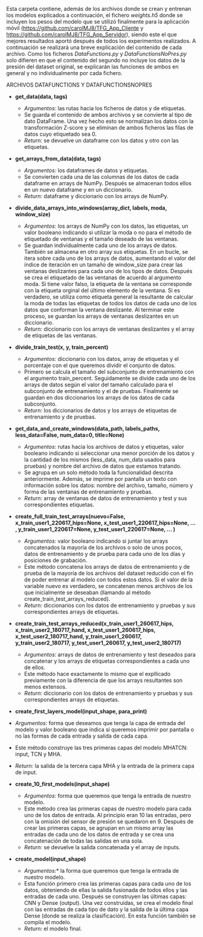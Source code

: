 Esta carpeta contiene, además de los archivos donde se crean y entrenan los modelos explicados a continuación, el fichero *weights.h5* donde se incluyen los pesos del modelo que se utilizó
finalmente para la aplicación móvil (https://github.com/carolMJ8/TFG_App_Cliente y https://github.com/carolMJ8/TFG_App_Servidor), siendo este el que mejores resultados aportó
después de todos los experimentos realizados. A continuación se realizará una breve explicación del contenido de cada archivo. Como los ficheros *DataFunctions.py* y *DataFunctionsNoPres.py*
solo difieren en que el contenido del segundo no incluye los datos de la presión del dataset original, se explicarán las funciones de ambos en general y no individualmente por cada fichero.


ARCHIVOS DATAFUNCTIONS Y DATAFUNCTIONSNOPRES
- **get_data(data, tags)**
  - *Argumentos:* las rutas hacia los ficheros de datos y de etiquetas.
  - Se guarda el contenido de ambos archivos y se convierte al tipo de dato DataFrame. Una vez hecho esto se normalizan los datos con la transformación Z-score y se 
    eliminan de ambos ficheros las filas de datos cuyo etiquetado sea 0.
  - *Return:* se devuelve un dataframe con los datos y otro con las etiquetas.
 
- **get_arrays_from_data(data, tags)**
  - *Argumentos:* los dataframes de datos y etiquetas.
  - Se convierten cada una de las columnas de los datos de cada dataframe en arrays de NumPy. Después se almacenan todos ellos en un nuevo dataframe y en un diccionario.
  - *Return:* dataframe y diccionario con los arrays de NumPy.
 
- **divide_data_arrays_into_windows(array_dict, labels, moda, window_size)**
  - *Argumentos:* los arrays de NumPy con los datos, las etiquetas, un valor booleano indicando si utilizar la moda o no para el método de etiquetado de ventanas y el tamaño deseado de las
    ventanas.
  - Se guardan individualmente cada uno de los arrays de datos. También se almacena en otro array sus etiquetas. En un bucle, se itera sobre cada uno de los arrays de datos, aumentando el valor
    del índice de iteración en un tamaño de window_size para crear las ventanas deslizantes para cada uno de los tipos de datos. Después se crea el etiquetado de las ventanas de acuerdo al
    argumento moda.
    Si tiene valor falso, la etiqueta de la ventana se corresponde con la etiqueta orginal del último elemento de la ventana. Si es verdadero, se utiliza como etiqueta general la resultante de
    calcular la moda de todas las etiquetas de todos los datos de cada uno de los datos que conforman la ventana deslizante. Al terminar este proceso, se guardan los arrays de ventanas
    deslizantes en un diccionario.
  - *Return:* diccionario con los arrays de ventanas deslizantes y el array de etiquetas de las ventanas.
 
- **divide_train_test(x, y, train_percent)**
  - *Argumentos:* diccionario con los datos, array de etiquetas y el porcentaje con el que queremos dividir el conjunto de datos.
  - Primero se calcula el tamaño del subconjunto de entrenamiento con el argumento train_percent. Seguidamente se divide cada uno de los arrays de datos según el valor del tamaño calculado para el
    subconjunto de entrenamiento y el de pruebas. Finalmente se guardan en dos diccionarios los arrays de los datos de cada subconjunto.
  - *Return:* los diccionarios de datos y los arrays de etiquetas de entrenamiento y de pruebas.
 
- **get_data_and_create_windows(data_path, labels_paths, less_data=False, num_data=0, title=None)**
  - *Argumentos:* rutas hacia los archivos de datos y etiquetas, valor booleano indicando si seleccionar una menor porción de los datos y la cantidad de los mismos (less_data, num_data usados para
    pruebas) y nombre del archivo de datos que estamos tratando.
  - Se agrupa en un solo método toda la funcionalidad descrita anteriormente. Además, se imprime por pantalla un texto con información sobre los datos: nombre del archivo, tamaño, número y 
    forma de las ventanas de entrenamiento y pruebas.
  - *Return:* array de ventanas de datos de entrenamiento y test y sus correspondientes etiquetas.

- **create_full_train_test_arrays(nuevo=False, x_train_user1_220617_hips=None, x_test_user1_220617_hips=None, ... , y_train_user1_220617=None, y_test_user1_220617=None, ... )**
  - *Argumentos:* valor booleano indicando si juntar los arrays concatenados la mayoría de los archivos o solo de unos pocos, datos de entrenamiento y de prueba para cada uno de los días y
    posiciones
    de grabación.
  - Este método concatena los arrays de datos de entrenamiento y de prueba de la mayoría de los archivos del dataset reducido con el fin de poder entrenar al modelo con todos estos datos. Si el
    valor de la variable nuevo es verdadero, se concatenan menos archivos de los que inicialmente se deseaban (llamando al método create_train_test_arrays_reduced).
  - *Return:* diccionarios con los datos de entrenamiento y pruebas y sus correspondientes arrays de etiquetas.

* **create_train_test_arrays_reduced(x_train_user1_260617_hips, x_train_user2_180717_hand, x_test_user1_260617_hips, x_test_user2_180717_hand, y_train_user1_260617, y_train_user2_180717,
y_test_user1_260617, y_test_user2_180717)**
  * *Argumentos:* arrays de datos de entrenamiento y test deseados para concatenar y los arrays de etiquetas correspondientes a cada uno de ellos.
  * Este método hace exactamente lo mismo que el expllicado previamente con la diferencia de que los arrays resultantes son menos extensos.
  * *Return:* diccionario con los datos de entrenamiento y pruebas y sus correspondientes arrays de etiquetas.
*  **create_first_layers_model(input_shape, para_print)**
  *  *Argumentos:* forma que deseamos que tenga la capa de entrada del modelo y valor booleano que indica si queremos imprimir por pantalla o no las formas de cada entrada y salida de cada capa.
  *  Este método construye las tres primeras capas del modelo MHATCN: input, TCN y MHA.
  *  *Return:* la salida de la tercera capa MHA y la entrada de la primera capa de input.

* **create_10_first_models(input_shape)**
  * *Argumentos:* forma que queremos que tenga la entrada de nuestro modelo.
  * Este método crea las primeras capas de nuestro modelo para cada uno de los datos de entrada. Al principio eran 10 las entradas, pero con la omisión del sensor de presión se quedaron en 9. Después de crear las primeras capas, se agrupan en un mismo array las entradas de cada uno de los datos de entrada y se crea una concatenación de todas las salidas en una sola.
  * *Return:* se devuelve la salida concatenada y el array de inputs.

* **create_model(input_shape)**
  * *Argumentos:** la forma que queremos que tenga la entrada de nuestro modelo.
  * Esta función primero crea las primeras capas para cada uno de los datos, obteniendo de ellas la salida fusionada de todos ellos y las entradas de cada uno. Después se construyen las últimas capas: CNN y Dense (output). Una vez construidas, se crea el modelo final con las entradas de cada tipo de dato y la salida de la última capa Dense (donde se realiza la clasificación). En esta función también se compila el modelo.
  * *Return:* el modelo final.
 
